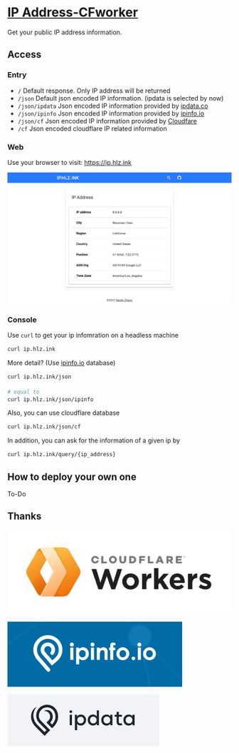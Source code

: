 # **[IP Address-CFworker](https://github.com/ohh-haolin/ipaddress-cfworker)**

Get your public IP address information.


## Access

### Entry

- `/`
    Default response. Only IP address will be returned
- `/json`
    Default json encoded IP information. (ipdata is selected by now)
- `/json/ipdata`
    Json encoded IP information provided by [ipdata.co](https://ipdata.co/)
- `/json/ipinfo`
    Json encoded IP information provided by [ipinfo.io](https://ipinfo.io/)
- `/json/cf`
    Json encoded IP information provided by [Cloudfare](https://cloudflare.com/)
- `/cf`
    Json encoded cloudflare IP related information



### Web

Use your browser to visit: https://ip.hlz.ink

![](/img/screenshot.png)



### Console

Use `curl` to get your ip infomration on a headless machine

```bash
curl ip.hlz.ink
```

More detail? (Use [ipinfo.io](https://ipinfo.io) database) 

```bash
curl ip.hlz.ink/json

# equal to
curl ip.hlz.ink/json/ipinfo
```

Also, you can use cloudflare database

```bash
curl ip.hlz.ink/json/cf
```

In addition, you can ask for the information of a given ip by

```bash
curl ip.hlz.ink/query/{ip_address}
```



## How to deploy your own one

To-Do



## Thanks

![cloudflare-worker](img/cloudflare-worker.png)

![ipinfo](img/ipinfo.png)

![](img/ipdata.png)